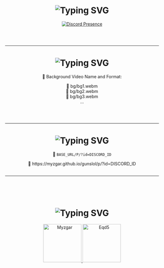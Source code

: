 <!-- 🎯 Discord Presence -->
<h1 align="center">
  <img src="https://readme-typing-svg.herokuapp.com?font=Pacifico&pause=1000&color=326EFF&background=69FF2000&center=true&vCenter=true&repeat=false&width=435&lines=Discord" alt="Typing SVG" />
</h1>

<p align="center">
  <a href="https://discord.com/users/1001063456566415400">
    <img src="https://lanyard.cnrad.dev/api/1001063456566415400?theme=dark&bg=1e1e1e&borderRadius=8px&idleMessage=Probably+working+on+something+cool..." alt="Discord Presence" />
  </a>
</p>

<br><br>

---

<!-- 💻 Background Videos -->
<h1 align="center">
  <img src="https://readme-typing-svg.herokuapp.com?font=Pacifico&pause=1000&color=a1f9ff&background=69FF2000&center=true&vCenter=true&repeat=false&width=435&lines=Install+Background+Videos" alt="Typing SVG" />
</h1>

<p align="center">🎥 Background Video Name and Format:</p>

<div align="center">

📁 bg/bg1.webm  
📁 bg/bg2.webm  
📁 bg/bg3.webm  
...

</div>

<br><br>

---

<!-- ⚙️ How to Use -->
<h1 align="center">
  <img src="https://readme-typing-svg.herokuapp.com?font=Pacifico&pause=1000&color=a1f9ff&background=69FF2000&center=true&vCenter=true&repeat=false&width=435&lines=How+to+Use" alt="Typing SVG" />
</h1>

<p align="center">
  🔗 <code>BASE_URL/P/?id=DISCORD_ID</code>
</p>

<div align="center">
  📁 https://myzgar.github.io/gunslol/p/?id=DISCORD_ID
</div>

<br>

---

<br><br><br>

<!-- 👥 Contributors -->
<h1 align="center">
  <img src="https://readme-typing-svg.herokuapp.com?font=Pacifico&pause=1000&color=FF0000&background=69FF2000&center=true&vCenter=true&repeat=false&width=435&lines=Contributors" alt="Typing SVG" />
</h1>

<div align="center">
  <a href="https://github.com/myzgar" target="_blank">
    <img 
      src="https://images.weserv.nl/?url=avatars.githubusercontent.com/myzgar?v=4&h=125&w=125&fit=cover&mask=circle&maxage=7d" 
      width="125" 
      height="125" 
      title="Myzgar" 
    />
  </a>
  
  <a href="https://github.com/eqd5" target="_blank">
    <img 
      src="https://images.weserv.nl/?url=avatars.githubusercontent.com/eqd5?v=4&h=125&w=125&fit=cover&mask=circle&maxage=7d" 
      width="125" 
      height="125" 
      title="Eqd5" 
    />
  </a>
</div>
